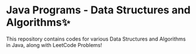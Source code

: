 # Java Programs - Data Structures and Algorithms✨
This repository contains codes for various Data Structures and Algorithms in Java, along with LeetCode Problems!

